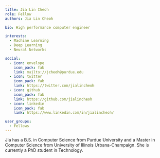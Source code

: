 ```yaml
---
title: Jia Lin Cheoh
role: Fellow
authors: Jia Lin Cheoh

bio: High performance computer engineer

interests:
  - Machine Learning
  - Deep Learning
  - Neural Networks

social:
  - icon: envelope
    icon_pack: fab
    link: mailto://jcheoh@purdue.edu
  - icon: twitter
    icon_pack: fab
    link: https://twitter.com/jialincheoh
  - icon: github
    icon_pack: fab
    link: https://github.com/jialincheoh
  - icon: linkedin
    icon_pack: fab
    link: https://www.linkedin.com/in/jialincheoh/

user_groups:
  - Fellows
---
```

Jia has a B.S. in Computer Science from Purdue University and a Master in Computer Science from University of Illinois Urbana-Champaign. She is currently a PhD student in Technology.
